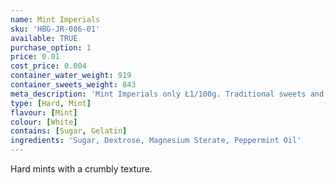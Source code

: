 ```yaml
---
name: Mint Imperials
sku: 'HBG-JR-086-01'
available: TRUE
purchase_option: 1
price: 0.01
cost_price: 0.004
container_water_weight: 919
container_sweets_weight: 843
meta_description: 'Mint Imperials only Ł1/100g. Traditional sweets and more at Humbugs Confectionery Store. Specialists in satisfying your sweet tooth!'
type: [Hard, Mint]
flavour: [Mint]
colour: [White]
contains: [Sugar, Gelatin]
ingredients: 'Sugar, Dextrose, Magnesium Sterate, Peppermint Oil'
---
```

Hard mints with a crumbly texture.
